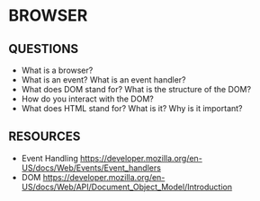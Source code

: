 # BROWSER

## QUESTIONS

- What is a browser?
- What is an event? What is an event handler?
- What does DOM stand for? What is the structure of the DOM?
- How do you interact with the DOM?
- What does HTML stand for? What is it? Why is it important?

## RESOURCES

- Event Handling
  https://developer.mozilla.org/en-US/docs/Web/Events/Event_handlers
- DOM
  https://developer.mozilla.org/en-US/docs/Web/API/Document_Object_Model/Introduction